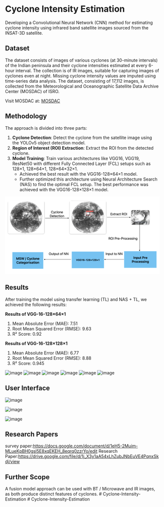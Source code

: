 # Cyclone Intensity Estimation

Developing a Convolutional Neural Network (CNN) method for estimating cyclone intensity using infrared band satellite images sourced from the INSAT-3D satellite.

## Dataset

The dataset consists of images of various cyclones (at 30-minute intervals) of the Indian peninsula and their cyclone intensities estimated at every 6-hour interval. The collection is of IR images, suitable for capturing images of cyclones even at night. Missing cyclone intensity values are imputed using time-series data analysis. The dataset, consisting of 17,112 images, is collected from the Meteorological and Oceanographic Satellite Data Archive Center (MOSDAC) of ISRO.

Visit MOSDAC at: [MOSDAC](https://www.mosdac.gov.in/)

## Methodology

The approach is divided into three parts:

1. **Cyclone Detection**: Detect the cyclone from the satellite image using the YOLOv5 object detection model.
2. **Region of Interest (ROI) Extraction**: Extract the ROI from the detected cyclone.
3. **Model Training**: Train various architectures like VGG16, VGG19, ResNet50 with different Fully Connected Layer (FCL) setups such as 128×1, 128×64×1, 128×64×32×1.
    - Achieved the best result with the VGG16-128×64×1 model.
    - Further optimized this architecture using Neural Architecture Search (NAS) to find the optimal FCL setup. The best performance was achieved with the VGG16-128×128×1 model.

![Methodology](https://github.com/manchalaharikesh/cyclone-intensity-estimation/blob/main/Cyclone-Intensity-Estimation-Backend/static/Methodology_Cyclone_Intensity_Estimation.png?raw=true)

## Results

After training the model using transfer learning (TL) and NAS + TL, we achieved the following results:

**Results of VGG-16-128×64×1**
1. Mean Absolute Error (MAE): 7.51
2. Root Mean Squared Error (RMSE): 9.63
3. R² Score: 0.92

**Results of VGG-16-128×128×1**
1. Mean Absolute Error (MAE): 6.77
2. Root Mean Squared Error (RMSE): 8.88
3. R² Score: 0.945

![image](https://github.com/udaykiran6463/Cyclone-Detection-and-Intensity-Estimation-using-INSAT-3D-Imagery/assets/139199158/255f6a21-9a6c-4658-9962-cc539a23b309)
![image](https://github.com/udaykiran6463/Cyclone-Detection-and-Intensity-Estimation-using-INSAT-3D-Imagery/assets/139199158/dfad98c1-393f-4cf0-9026-35a24dcb81ba)
![image](https://github.com/udaykiran6463/Cyclone-Detection-and-Intensity-Estimation-using-INSAT-3D-Imagery/assets/139199158/a81507ed-093f-4e22-8b9e-32cb5ce114d0)
![image](https://github.com/udaykiran6463/Cyclone-Detection-and-Intensity-Estimation-using-INSAT-3D-Imagery/assets/139199158/fdee1a92-bdf7-4332-9ec3-7a8162efebef)
![image](https://github.com/udaykiran6463/Cyclone-Detection-and-Intensity-Estimation-using-INSAT-3D-Imagery/assets/139199158/422c464c-1250-4eb4-8c70-5d844bd116c4)
![image](https://github.com/udaykiran6463/Cyclone-Detection-and-Intensity-Estimation-using-INSAT-3D-Imagery/assets/139199158/f803414a-6743-4315-b557-889a9e62124c)







## User Interface

![image](https://github.com/udaykiran6463/Cyclone-Detection-and-Intensity-Estimation-using-INSAT-3D-Imagery/assets/139199158/8dfc688a-621c-4cea-97eb-03241aad664d)

![image](https://github.com/udaykiran6463/Cyclone-Detection-and-Intensity-Estimation-using-INSAT-3D-Imagery/assets/139199158/2e3fe4e1-40c4-4ba2-a07f-07011b2ff030)

![image](https://github.com/udaykiran6463/Cyclone-Detection-and-Intensity-Estimation-using-INSAT-3D-Imagery/assets/139199158/00d406b6-9efa-43c6-92bb-bca0fec34def)


## Research Papers
survey paper:https://docs.google.com/document/d/1eH5-2Muim-MLueKpBH0gsl5E8xqEKEH_8eqrq0zzrYo/edit
Research Paper:https://drive.google.com/file/d/1j_X3y1aA54xLhZubJNbEuVE4PqnxSkdj/view




## Further Scope

A fusion model approach can be used with BT / Microwave and IR images, as both produce distinct features of cyclones.
#   C y c l o n e - I n t e n s i t y - E s t i m a t i o n 
 
 #   C y c l o n e - I n t e n s i t y - E s t i m a t i o n 
 
 